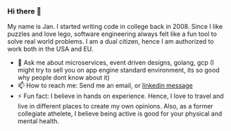 ### Hi there 👋

<!--
**jkonarze/jkonarze** is a ✨ _special_ ✨ repository because its `README.md` (this file) appears on your GitHub profile.

Here are some ideas to get you started:

- 🔭 I’m currently working on ...
- 🌱 I’m currently learning ...
- 👯 I’m looking to collaborate on ...
- 🤔 I’m looking for help with ...
- 💬 Ask me about ...
- 📫 How to reach me: ...
- 😄 Pronouns: ...
- ⚡ Fun fact: ...
-->

My name is Jan. I started writing code in college back in 2008. Since I like puzzles and love lego, software engineering always felt like a fun tool to solve real world problems. I am a dual citizen, hence I am authorized to work both in the USA and EU. 

<!-- - 🔭 I’m currently working porting a ten year old PHP application to go/react world within gcp, specifically google app engine. Just got done with some work on micromobility solutions. Soon to start with the new company. -->
<!-- - 🌱 I’m currently learning -->
<!-- -  👯 I’m looking to collaborate on ...
<!-- - 🤔 I’m looking for help with ... -->
- 💬 Ask me about microservices, event driven designs, golang, gcp (I might try to sell you on app engine standard environment, its so good why people dont know about it)
- 📫 How to reach me: Send me an email, or [linkedin message](https://www.linkedin.com/in/jan-konarzewski-54a75648/)
- ⚡ Fun fact: I believe in hands on experience. Hence, I love to travel and live in different places to create my own opinions. Also, as a former collegiate athelete, I believe being active is good for your physical and mental health. 
